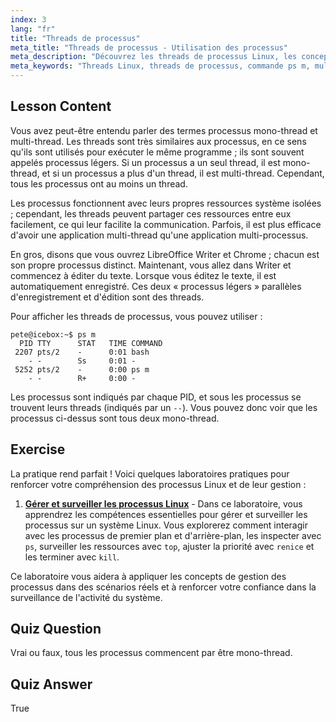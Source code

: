 ```yaml
---
index: 3
lang: "fr"
title: "Threads de processus"
meta_title: "Threads de processus - Utilisation des processus"
meta_description: "Découvrez les threads de processus Linux, les concepts mono-thread et multi-thread, et comment les visualiser à l'aide de 'ps m'. Comprenez efficacement les processus légers !"
meta_keywords: "Threads Linux, threads de processus, commande ps m, multi-thread, mono-thread, processus Linux, Linux pour débutants, tutoriel Linux"
---
```


## Lesson Content

Vous avez peut-être entendu parler des termes processus mono-thread et multi-thread. Les threads sont très similaires aux processus, en ce sens qu'ils sont utilisés pour exécuter le même programme ; ils sont souvent appelés processus légers. Si un processus a un seul thread, il est mono-thread, et si un processus a plus d'un thread, il est multi-thread. Cependant, tous les processus ont au moins un thread.

Les processus fonctionnent avec leurs propres ressources système isolées ; cependant, les threads peuvent partager ces ressources entre eux facilement, ce qui leur facilite la communication. Parfois, il est plus efficace d'avoir une application multi-thread qu'une application multi-processus.

En gros, disons que vous ouvrez LibreOffice Writer et Chrome ; chacun est son propre processus distinct. Maintenant, vous allez dans Writer et commencez à éditer du texte. Lorsque vous éditez le texte, il est automatiquement enregistré. Ces deux « processus légers » parallèles d'enregistrement et d'édition sont des threads.

Pour afficher les threads de processus, vous pouvez utiliser :

```plaintext
pete@icebox:~$ ps m
  PID TTY      STAT   TIME COMMAND
 2207 pts/2    -      0:01 bash
    - -        Ss     0:01 -
 5252 pts/2    -      0:00 ps m
    - -        R+     0:00 -
```

Les processus sont indiqués par chaque PID, et sous les processus se trouvent leurs threads (indiqués par un `--`). Vous pouvez donc voir que les processus ci-dessus sont tous deux mono-thread.

## Exercise

La pratique rend parfait ! Voici quelques laboratoires pratiques pour renforcer votre compréhension des processus Linux et de leur gestion :

1. **[Gérer et surveiller les processus Linux](https://labex.io/fr/labs/comptia-manage-and-monitor-linux-processes-590864)** - Dans ce laboratoire, vous apprendrez les compétences essentielles pour gérer et surveiller les processus sur un système Linux. Vous explorerez comment interagir avec les processus de premier plan et d'arrière-plan, les inspecter avec `ps`, surveiller les ressources avec `top`, ajuster la priorité avec `renice` et les terminer avec `kill`.

Ce laboratoire vous aidera à appliquer les concepts de gestion des processus dans des scénarios réels et à renforcer votre confiance dans la surveillance de l'activité du système.

## Quiz Question

Vrai ou faux, tous les processus commencent par être mono-thread.

## Quiz Answer

True
